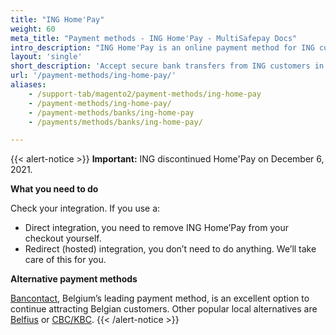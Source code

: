 ```yaml
---
title: "ING Home'Pay"
weight: 60
meta_title: "Payment methods - ING Home'Pay - MultiSafepay Docs"
intro_description: "ING Home'Pay is an online payment method for ING customers in Belgium. Customers are redirected to their ING banking environment to complete payment."
layout: 'single'
short_description: 'Accept secure bank transfers from ING customers in Belgium.'
url: '/payment-methods/ing-home-pay/'
aliases:
    - /support-tab/magento2/payment-methods/ing-home-pay
    - /payment-methods/ing-home-pay/
    - /payment-methods/banks/ing-home-pay
    - /payments/methods/banks/ing-home-pay/

---
```

{{< alert-notice >}} **Important:** ING discontinued Home'Pay on December 6, 2021. 

**What you need to do** 

Check your integration. If you use a:

-	Direct integration, you need to remove ING Home’Pay from your checkout yourself. 
-	Redirect (hosted) integration, you don’t need to do anything. We’ll take care of this for you. 

**Alternative payment methods**

[Bancontact](/payment-methods/bancontact/), Belgium’s leading payment method, is an excellent option to continue attracting Belgian customers. Other popular local alternatives are [Belfius](/payment-methods/belfius/) or [CBC/KBC](/payment-methods/cbc-kbc/).
 {{< /alert-notice >}}
